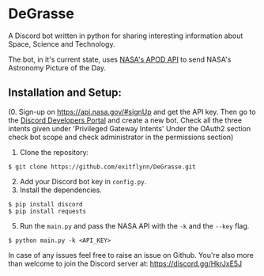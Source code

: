 # DeGrasse
A Discord bot written in python for sharing interesting information about Space, Science and Technology.

The bot, in it's current state, uses [NASA's APOD API](https://github.com/nasa/apod-api) to send NASA's Astronomy Picture of the Day. 

## Installation and Setup:

(0. Sign-up on <https://api.nasa.gov/#signUp> and get the API key. 
Then go to the [Discord Developers Portal](https://discord.com/developers/) and create a new bot.
Check all the three intents given under 'Privileged Gateway Intents'
Under the OAuth2 section check bot scope and check administrator in the permissions section)

1. Clone the repository:
```console
$ git clone https://github.com/exitflynn/DeGrasse.git
```
2. Add your Discord bot key in `config.py`.
4. Install the dependencies.
```console
$ pip install discord
$ pip install requests
```
5. Run the `main.py` and pass the NASA API with the `-k` and the `--key` flag.
```console
$ python main.py -k <API_KEY>
```

In case of any issues feel free to raise an issue on Github. You're also more than welcome to join the Discord server at: <https://discord.gg/HkrJxE5J>
